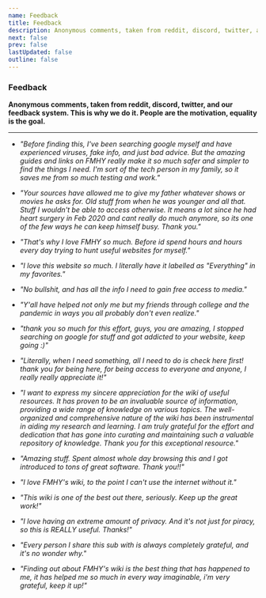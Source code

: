 ```yaml
---
name: Feedback
title: Feedback
description: Anonymous comments, taken from reddit, discord, twitter, and our feedback system.
next: false
prev: false
lastUpdated: false
outline: false
---
```

### Feedback

**Anonymous comments, taken from reddit, discord, twitter, and our feedback system. This is why we do it. People are the motivation, equality is the goal.**

***

* *"Before finding this, I've been searching google myself and have experienced viruses, fake info, and just bad advice. But the amazing guides and links on FMHY really make it so much safer and simpler to find the things I need. I'm sort of the tech person in my family, so it saves me from so much testing and work."*

* *"Your sources have allowed me to give my father whatever shows or movies he asks for. Old stuff from when he was younger and all that. Stuff I wouldn't be able to access otherwise. It means a lot since he had heart surgery in Feb 2020 and cant really do much anymore, so its one of the few ways he can keep himself busy. Thank you."*

* *"That's why I love FMHY so much. Before id spend hours and hours every day trying to hunt useful websites for myself."*

* *"I love this website so much. I literally have it labelled as "Everything" in my favorites."*

* *"No bullshit, and has all the info I need to gain free access to media."*

* *"Y'all have helped not only me but my friends through college and the pandemic in ways you all probably don't even realize."*

* *"thank you so much for this effort, guys, you are amazing, I stopped searching on google for stuff and got addicted to your website, keep going :)"*

* *"Literally, when I need something, all I need to do is check here first! thank you for being here, for being access to everyone and anyone, I really really appreciate it!"*

* *"I want to express my sincere appreciation for the wiki of useful resources. It has proven to be an invaluable source of information, providing a wide range of knowledge on various topics. The well-organized and comprehensive nature of the wiki has been instrumental in aiding my research and learning. I am truly grateful for the effort and dedication that has gone into curating and maintaining such a valuable repository of knowledge. Thank you for this exceptional resource."*

* *"Amazing stuff. Spent almost whole day browsing this and I got introduced to tons of great software. Thank you!!"*

* *"I love FMHY's wiki, to the point I can't use the internet without it."*

* *"This wiki is one of the best out there, seriously. Keep up the great work!"*

* *"I love having an extreme amount of privacy. And it's not just for piracy, so this is REALLY useful. Thanks!"*

* *"Every person I share this sub with is always completely grateful, and it's no wonder why."*

* *"Finding out about FMHY's wiki is the best thing that has happened to me, it has helped me so much in every way imaginable, i'm very grateful, keep it up!"*
